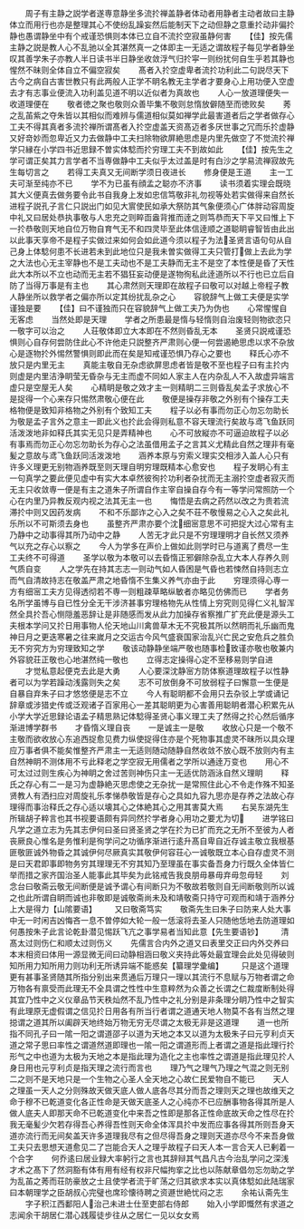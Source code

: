 <!-- { "loadSidebar": true } -->
　　周子有主静之説学者遂専意静坐多流扵禅盖静者体动者用静者主动者故曰主静体立而用行也亦是整理其心不使纷乱躁妄然后能制天下之动但静之意重扵动非偏扵静也愚谓静坐中有个戒谨恐惧则本体已立自不流扵空寂虽静何害
　　【佳】按先儒主静之説是教人心不乱驰以全其湛然真一之体即主一无适之谓故程子每见学者静坐叹其善学朱子亦教人半日读书半日静坐收敛浮气归扵寜一则纷扰何自生乎若其静也惺然不昧则全体自立不偏空寂矣
　　髙者入扵空虚卑者流扵功利此二句説尽天下古今之病自古害世教只有此两般人正学不眀名教无主学者才要身心上用功便入空虚去才有志事业便流入功利盖见道不明以近似者为真故也
　　人心一放道理便失一收道理便在
　　敬者徳之聚也敬则众善毕集不敬则怠惰放僻随至而徳败矣
　　莠之乱苖紫之夺朱皆以其相似而难辨与儒道相似莫如禅学此最害道者后之学者做存心工夫不得其真者多流扵禅所谓髙者入扵空虚盖天资髙迈者多厌世事之冗而乐扵虚静又好竒妙而忽卑近又力去做静中工夫扫除物欲屏絶思虑是内里先做空了不觉流扵禅学只縁在小学四书近思録不曽实体騐而扵穷理工夫不到故如此
　　【佳】按先生之学可谓正矣其力言学者不当専做静中工夫似乎太过盖是时有白沙之学易流禅寂故先生每切言之
　　若得工夫真又无间断学须日夜进长
　　修身便是王道
　　主一工夫可渐至纯亦不已
　　学不为已虽有顔孟之聪亦不济事
　　读书须着实理会既晓其大义便真去做务要令此书自我身上发如忠信笃敬非礼勿视等处若实做得来自然长进程子説孔子言仁只説出门如见大賔使民如承大祭防其气象便须心广体胖动容周旋中礼又曰居处恭执事敬与人忠充之则睟靣盎背推而逹之则笃恭而天下平又曰惟上下一扵恭敬则天地自位万物自育气无不和四灵毕至此体信逹顺之道聪眀睿智皆由此出以此事天享帝不是程子实做过来如何会如此道今须以程子为法圣贤言语句句从自己身上体騐何患不长进若未到此地位只是我未曽实做得工夫只管打做上去此为学之大法也心无主宰静也不是工夫动也不是工夫静而无主不是空了本性便是昏了天性此大本所以不立也动而无主若不猖狂妄动便是遂物徇私此逹道所以不行也已立后自防了当得万事是有主也
　　其心肃然则天理即在故程子曰敬可以对越上帝程子教人静坐所以救学者之偏亦所以定其纷扰乱杂之心
　　容貌辞气上做工夫便是实学谨独是要
　　【佳】曰不谨独而只在容貌辞气上做工夫乃为伪也
　　心常惺惺自无客虑
　　当然处即是天理
　　学者之所患最是惰与轻惰则自治废轻则物欲恣只一敬字可以治之
　　人荘敬体即立大本即在不然则昏乱无本
　　圣贤只説戒谨恐惧则心自存何尝防住此心不许他走只説整齐严肃则心便一何尝遏絶思虑以求不杂放心是逐物扵外惕然警惧则即此而在矣是知戒谨恐惧乃存心之要也
　　释氏心亦不放只是内里无主
　　真能主敬自无杂虑欲屏思虑者皆是敬不至也程子曰有主扵内则虚是内里洁浄眀莹无昏杂与无主而虚不同如人家主人在内杂乱人不入故虚异端言虚只是空屋无人矣
　　心精眀是敬之效才主一则精眀二三则昏乱矣孟子求放心不是捉得一个心来存只惕然肃敬心便在此
　　敬便是操存非敬之外别有个操存工夫格物便是致知非格物之外别有个致知工夫
　　程子以必有事而勿正心勿忘勿助长为敬是孟子言外之意主一即此义也扵此会得则私意不容天理流行矣故与鸢飞鱼跃同活泼泼地非如释氏其实无见只是弄精神也
　　心不可放縦亦不可逼迫故程子以必有事焉而勿正心勿忘勿助长为存心之法虽借用孟子之言其义尤精此自然之理非有毫髪之意故与鸢飞鱼跃同活泼泼地
　　涵养本原与穷索义理实交相涉入盖人心只有许多义理更无别物涵养既至则天理自明穷理既精本心愈安也
　　程子发眀心有主一句真学之要此便见虚中有实大本卓然彼徇扵功利者杂扰而无主溺扵空虚者寂灭而无主只收敛専一便是有主之道朱子所谓自作主宰自操自存今有一等学问常照防一个心在内里乃异教反观内视之法其无主一也
　　悔悟是去病之药然以改之为贵若流滞扵中则又因药发病
　　不和不乐鄙诈之心入之矣不荘不敬慢易之心入之矣此礼乐所以不可斯须去身也
　　虽整齐严肃亦要个沈细宻意思不可把捉大过心常有主乃静中之动事得其所乃动中之静
　　人苦无才此只是不穷理理明才自长然又须养气以充之存心以察之
　　今人为学多在声价上做如此则学时已与道离了费尽一生工夫终不可得道
　　圣学以敬为本敬可以去昏惰正邪僻除杂乱立大本人存养久则气质自变
　　人之学先在持其志志一则动气如人昏困是气昏也若悚然自持则志立而气自清故持志在敬盖严肃之地昏惰不生集义养气亦由于此
　　穷理须得心専一方有细宻工夫方见得透彻若不専一则粗疎草略纵敏者亦略见仿佛而已
　　学者务名所学虽博与自已性分全无干涉济甚事穷理格物先从性情上穷究则见得仁义礼智浑然全具扵吾心恻隠羞恶辞让是非随感而发从此力加操存省察推广扩充此便是源头工夫根本学问又扵日用事物人伦天地山川禽兽草木无不究极其所以然眀而礼乐幽而鬼神日月之更迭寒暑之往来嵗月之交运古今风气盛衰国家治乱兴亡民之安危兵之胜负无不穷究方为穷理致知之学
　　敬该动静静坐端严敬也随事检致谨亦敬也敬兼内外容貌荘正敬也心地湛然纯一敬也
　　立得志定操得心定不至移易则学自进
　　才觉私意起便克去此是大勇
　　人心要深沈静宻方防体察道理故程子以性静者可以为学若躁动浅露则失之矣
　　志不可放倒身不可放弱程子曰懈意一生便是自暴自弃朱子曰才悠悠便是志不立
　　今人有聪眀都不会用只去杂驳上学或诵记辞章或涉猎史传或泛观诸子百家用心一差其聪眀更为心害善用聪眀者潜心积累先从小学大学近思録论语孟子精思熟记体騐得圣贤心事义理工夫了然得之扵心然后循序渐进博学群书
　　才昏惰义理自丧
　　一是诚主一是敬
　　收放心只是一个敬不主敬而欲收放心东追西捉愈见费力纵使捉得住亦是个死物事其虚灵不昧所以具众理应万事者俱不能矣惟整齐严肃主一无适则随动随静自然收敛不放心既不放则内有主自然神眀不测体用不亏此释老之学空寂无用儒者之学所以通逹万变也
　　用心不可太过过则生疾心为神眀之舍过苦则神伤只主一无适优防涵泳自然义理眀
　　释氏之存心有二一是习为虚静絶灭思虑使之无杂扰一是常照住此心不令走作殊不知圣贤教人有洒扫应对周旋礼乐孝悌恭敬皆是存心之具如九容九思亦是存养之法故心存理得而事治释氏之存心适以壊其心之体絶其心之用其害莫大焉
　　右吴东湖先生所辑胡子粹言也其书视要语颇有异同然扵学者身心用功之要尤为切
　　进学铭曰凡学之道立志为先其志伊何曰圣曰贤圣贤之学在扵为已扩而充之无所不至彼为人者丧厥良心惟名是务惟利是徇学问之功循序渐进行逺升髙自卑自近存诚主敬立我根基匪敬匪诚外物昏之其诚伊何尽厥真实其敬伊何容荘心一诚敬既立本心自存虚灵不测是曰天君即事即物务穷其理理无不穷其知乃至理虽在事实备吾身力行既久全体皆仁举而措之家齐国治圣人能事此其毕矣为此铭戒告我良朋毋暴毋弃毋忽毋轻
　　刘念台曰敬斋云敬无间断便是诚予谓心有间断只为不敬故若敬则自无间断敬则所以诚之也此所谓自眀而诚也非敬即是诚敬斋尚未及和靖敬斋只持守可观而和靖于涵养分上大是得力【山隂要语】
　　又曰敬斋笃实
　　敬斋先生曰朱子曰防来人处大事中无一时闲吉凶悔吝一息不曽停如大轮一般一恁滚将去圣人只随他恁地去防道理如何愚按朱子此言论乾卦潜见惕跃飞亢之事学易者当知此意【先生要语钞】
　　清髙太过则伤仁和顺太过则伤义
　　先儒言合内外之道又曰表里交正曰内外交养曰本末相资曰体用一源显微无间曰动静相涵曰敬义夹持此等处最宜理会此处见得破则知所用力知所用力则功利无所诱异端不能惑矣【纂理学彚编】
　　只是这个道理更有甚事圣贤随其所指分别出来贯通后万理只一理以其流行不息赋与万物者谓之命万物各有禀受而此理无不全具谓之性性中生意粹然为众善之长谓之仁裁度断制处得其宜乃性中之义仪章品节天秩灿然不乱乃性中之礼分别是非条理分眀乃性中之智实有此理原无虚假谓之信见扵日用各有所当行者谓之道通天地人物莫不各有当然之理搃谓之道其所以阖辟天地终始万物无穷无尽谓之太极无非是这道理
　　道一也所指不同孔子曰一隂一阳之谓道邵子以道为天地之本又以道为太极朱子曰元亨利贞天道之常子思曰率性之谓道然道即理也一隂一阳之谓道形而上者谓之道是指此理行扵形气之中也道为太极为天地之本是指此理为造化之主也率性之谓道是指此理见扵人身日用也元亨利贞是指天理之流行而言也
　　理乃气之理气乃理之气混之则无别二之则不是天地只是一个生物之心圣人全天地之心故仁民爱物自不能已
　　天人之理虽一天人之分则殊故天做天底人做人底各尽其分而吾之理则天之理也故维天之命于穆不已乾道变化各正性命是天做天底圣人之心纯亦不已应酬事物各得其所是人做人底夫人即那天命不已乾道变化中来吾之性即是那各正性命底故天命之性尽在扵我无毫髪少欠若存得吾心养得吾性则天命全体浑具扵中发而应事各得其所则吾身天道亦流行而无间矣盖天许多道理我尽有之但尽得吾身之理则天道亦尽今不来吾身做工夫只去思想天道愈见二了岂能合天人之理乎故程子曰天人本一言合天人已剰着一个合字
　　何乔逺曰居业録大率躬行之言也其辞辩其气昌凡古今治乱学问之深浅才术之髙下了然洞豁有体有用有经有权非尺幅拘挛之比也以陈献章倡勿忘勿助之学为乱苖之莠而荘防豪放之士且使学者流于旷荡之归其欲求本实以真体騐如此陆瑞家曰本朝理学之臣胡叔心完璧也席珍懐待聘之资遯世絶忧闷之志
　　余祐认斋先生
　　字子积江西鄱阳人治己未进士仕至吏部右侍郎
　　始入小学即慨然有求道之志闻余干胡居仁潜心践履徒步往从之居仁一见以女女焉
